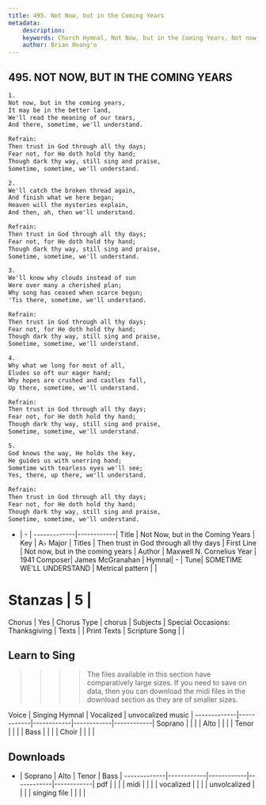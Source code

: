 ```yaml
---
title: 495. Not Now, but in the Coming Years
metadata:
    description: 
    keywords: Church Hymnal, Not Now, but in the Coming Years, Not now, but in the coming years , Then trust in God through all thy days
    author: Brian Onang'o
---
```



## 495. NOT NOW, BUT IN THE COMING YEARS

```txt
1.
Not now, but in the coming years, 
It may be in the better land, 
We'll read the meaning of our tears, 
And there, sometime, we'll understand. 

Refrain:
Then trust in God through all thy days; 
Fear not, for He doth hold thy hand; 
Though dark thy way, still sing and praise, 
Sometime, sometime, we'll understand. 

2.
We'll catch the broken thread again, 
And finish what we here began; 
Heaven will the mysteries explain, 
And then, ah, then we'll understand. 

Refrain:
Then trust in God through all thy days; 
Fear not, for He doth hold thy hand; 
Though dark thy way, still sing and praise, 
Sometime, sometime, we'll understand. 

3.
We'll know why clouds instead of sun 
Were over many a cherished plan; 
Why song has ceased when scarce begun; 
'Tis there, sometime, we'll understand. 

Refrain:
Then trust in God through all thy days; 
Fear not, for He doth hold thy hand; 
Though dark thy way, still sing and praise, 
Sometime, sometime, we'll understand. 

4.
Why what we long for most of all, 
Eludes so oft our eager hand; 
Why hopes are crushed and castles fall, 
Up there, sometime, we'll understand. 

Refrain:
Then trust in God through all thy days; 
Fear not, for He doth hold thy hand; 
Though dark thy way, still sing and praise, 
Sometime, sometime, we'll understand. 

5.
God knows the way, He holds the key, 
He guides us with unerring hand; 
Sometime with tearless eyes we'll see; 
Yes, there, up there, we'll understand.

Refrain:
Then trust in God through all thy days; 
Fear not, for He doth hold thy hand; 
Though dark thy way, still sing and praise, 
Sometime, sometime, we'll understand. 

```

- |   -  |
-------------|------------|
Title | Not Now, but in the Coming Years |
Key | A♭ Major |
Titles | Then trust in God through all thy days |
First Line | Not now, but in the coming years  |
Author | Maxwell N. Cornelius
Year | 1941
Composer| James McGranahan |
Hymnal|  - |
Tune| SOMETIME WE'LL UNDERSTAND |
Metrical pattern | |
# Stanzas | 5 |
Chorus | Yes |
Chorus Type | chorus |
Subjects | Special Occasions: Thanksgiving |
Texts |  |
Print Texts | 
Scripture Song |  |
  
## Learn to Sing

>>>> The files available in this section have comparatively large sizes. If you need to save on data, then you can download the midi files in the download section as they are of smaller sizes.

Voice |  Singing Hymnal | Vocalized | unvocalized music |
-------------|------------|------------|------------|------------|
Soprano | | | |
Alto | | | |
Tenor | | | |
Bass | | | |
Choir | | | |

## Downloads

- |  Soprano | Alto | Tenor | Bass |
-------------|------------|------------|------------|------------|
pdf | | | |
midi | | | |
vocalized | | | |
unvolcalized | | | |
singing file | | | |
  